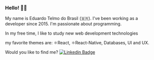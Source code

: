 ### Hello! 👨‍💻

My name is Eduardo Telmo do Brasil (🇧🇷). I've been working as a developer since 2015. I'm passionate about programming.

In my free time, I like to study new web development technologies

my favorite themes are: ⚛️React, ⚛️React-Native, Databases, UI and UX.

Would you like to find me?
[![Linkedin Badge](https://img.shields.io/badge/-LinkedIn-blue?style=flat-square&logo=Linkedin&logoColor=white&link=https://www.linkedin.com/in/eduardo-telmo-da-silva-barros-7a8065191/)](https://www.linkedin.com/in/eduardo-telmo-da-silva-barros-7a8065191)
